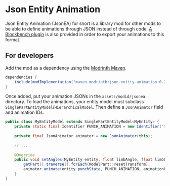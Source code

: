 # Json Entity Animation

Json Entity Animation (JsonEA) for short is a library mod for other mods to be able to define animations through JSON instead of through code. [A Blockbench plugin](animation_to_jsonea.js) is also provided in order to export your animations to this format.

## For developers

Add the mod as a dependency using the [Modrinth Maven](https://docs.modrinth.com/docs/tutorials/maven).

```gradle
dependencies {
    include(modImplementation("maven.modrinth:json-entity-animation:0.2.1+1.19.4"))
}
```

Once added, put your animation JSONs in the `assets/modid/jsonea` directory. To load the animations, your entity model must subclass `SinglePartEntityModel`/`HierarchicalModel`. Then define a `JsonAnimator` field and animation IDs.

```java
public class MyEntityModel extends SinglePartEntityModel<MyEntity> {
    private static final Identifier PUNCH_ANIMATION = new Identifier("modid", "my_entity/punch");
    
    private final JsonAnimator animator = new JsonAnimator(this);
    
    // ...
    
    @Override
    public void setAngles(MyEntity entity, float limbAngle, float limbDistance, float animationProgress, float headYaw, float headPitch) {
        getPart().traverse().forEach(ModelPart::resetTransform);
        animator.animate(entity.punchState, PUNCH_ANIMATION, animationProgress);
    }
}
```
